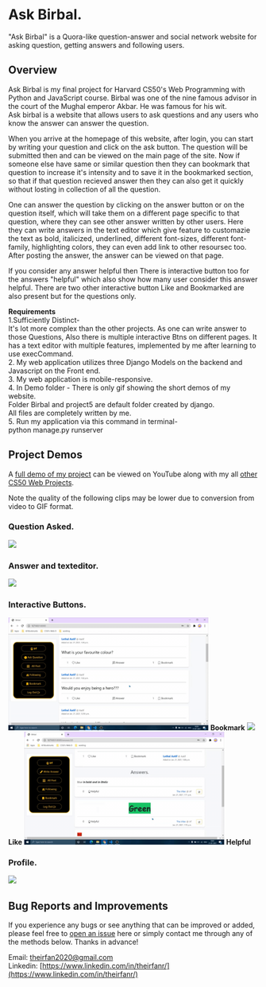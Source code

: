 # Ask Birbal.
"Ask Birbal" is a Quora-like question-answer and social network website for asking question, getting answers and following users.

## Overview
Ask Birbal is my final project for Harvard CS50's Web Programming with Python and JavaScript course.
Birbal was one of the nine famous advisor in the court of the Mughal emperor Akbar. He was famous for his wit.<br/>
Ask birbal is a website that allows users to ask questions and any users who know the answer can answer the question.

When you arrive at the homepage of this website, after login, you can start by writing your question and click on the ask button. The question will be submitted then and can be viewed on the main page of the site. Now if someone else have same or similar question then they can bookmark that question to increase it's intensity and to save it in the bookmarked section, so that if that question recieved answer then they can also get it quickly without losting in collection of all the question. 

One can answer the question by clicking on the answer button or on the question itself, which will take them on a different page specific to that question, where they can see other answer written by other users. Here they can write answers in the text editor which give feature to customazie the text as bold, italicized, underlined, different font-sizes, different font-family, highlighting colors, they can even add link to other resoursec too. After posting the answer, the answer can be viewed on that page.

If you  consider any answer helpful then  There is interactive button too for the answers "helpful" which also show how many user consider this answer helpful. There are two other interactive button Like and Bookmarked are also present but for the questions only.  <br/>

**Requirements** <br/>
1.Sufficiently Distinct- <br/>
	    It's lot more complex than the other projects. As one can write answer to those Questions, Also there is multiple interactive Btns on different pages. It has a text editor with multiple features, implemented by me after learning to use execCommand. <br/>
2. My web application utilizes three Django Models on the backend and Javascript on the Front end. <br/>
3. My web application is mobile-responsive. <br/>
4. In Demo folder - There is only gif showing the short demos of my website. <br/>
   Folder Birbal and project5 are default folder created by django. <br/>
	All files are completely written by me. <br/>
5. Run my application via this command in terminal- <br/>
	      python manage.py runserver <br/>


## Project Demos
A [full demo of my project](https://youtu.be/3rz4KYPMFgM) can be viewed on YouTube along with my all [other CS50 Web Projects](https://www.youtube.com/playlist?list=PL6kIwIV_2O_gfcx46gplsaybo8c9vTb3d).

Note the quality of the following clips may be lower due to conversion from video to GIF format. <br/>

### Question Asked.
<img src="Demo/p5que.gif" width=80%/>


### Answer and texteditor.
<img src="Demo/p5texteditor.gif" width=80%/>


### Interactive Buttons.
<img src="Demo/p5bookmark.gif" width=80%/> **Bookmark**
<img src="Demo/p5like.gif" width=80%/> **Like**
<img src="Demo/p5helpful.gif" width=80%/> **Helpful**


### Profile.
<img src="Demo/p5profile.gif" width=80%/>



## Bug Reports and Improvements
If you experience any bugs or see anything that can be improved or added, please feel free to [open an issue](https://github.com/IrfanTheDev/Ask-Birbal/issues) <!-- update the link --> here or simply contact me through any of the methods below.
 Thanks in advance!

Email: theirfan2020@gmail.com  <br/>
Linkedin: [https://www.linkedin.com/in/theirfanr/](https://www.linkedin.com/in/theirfanr/)


